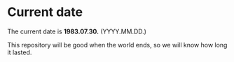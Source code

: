 # Current date

The current date is **1983.07.30.** (YYYY.MM.DD.)

This repository will be good when the world ends, so we will know how long it lasted.